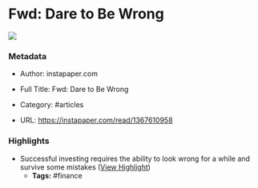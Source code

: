 # Fwd: Dare to Be Wrong

![](https://readwise-assets.s3.amazonaws.com/static/images/article0.00998d930354.png)

### Metadata

- Author: instapaper.com
- Full Title: Fwd: Dare to Be Wrong
- Category: #articles


- URL: https://instapaper.com/read/1367610958

### Highlights

- Successful investing requires the ability to look wrong for a while and survive some mistakes ([View Highlight](https://instapaper.com/read/1367610958/14785765))
    - **Tags:** #finance
